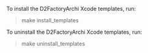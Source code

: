 To install the D2FactoryArchi Xcode templates, run:

> make install_templates

To uninstall the D2FactoryArchi Xcode templates, run:

> make uninstall_templates
